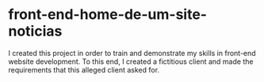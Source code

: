 # front-end-home-de-um-site-noticias
I created this project in order to train and demonstrate my skills in front-end website development. To this end, I created a fictitious client and made the requirements that this alleged client asked for.
